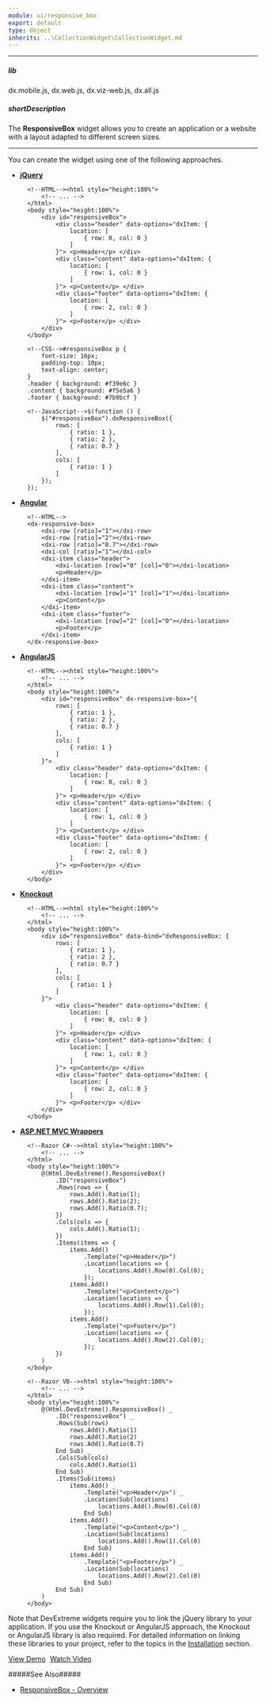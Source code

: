 ```yaml
---
module: ui/responsive_box
export: default
type: Object
inherits: ..\CollectionWidget\CollectionWidget.md
---
```

---
##### lib
dx.mobile.js, dx.web.js, dx.viz-web.js, dx.all.js

##### shortDescription
The **ResponsiveBox** widget allows you to create an application or a website with a layout adapted to different screen sizes.

---
You can create the widget using one of the following approaches.

- [**jQuery**](/concepts/00%20Getting%20Started/10%20Widget%20Basics%20-%20jQuery/01%20Create%20and%20Configure%20a%20Widget.md '/Documentation/Guide/Getting_Started/Widget_Basics_-_jQuery/Create_and_Configure_a_Widget/')  

        <!--HTML--><html style="height:100%">
            <!-- ... -->
        </html>
        <body style="height:100%">
            <div id="responsiveBox">
                <div class="header" data-options="dxItem: {
                    location: [
                        { row: 0, col: 0 }
                    ]
                }"> <p>Header</p> </div>
                <div class="content" data-options="dxItem: {
                    location: [
                        { row: 1, col: 0 }
                    ]
                }"> <p>Content</p> </div>
                <div class="footer" data-options="dxItem: {
                    location: [
                        { row: 2, col: 0 }
                    ]
                }"> <p>Footer</p> </div>
            </div>
        </body>

        <!--CSS-->#responsiveBox p {
            font-size: 16px;
            padding-top: 10px;
            text-align: center;
        }
        .header { background: #f39e6c }
        .content { background: #f5e5a6 }
        .footer { background: #7b9bcf }

        <!--JavaScript-->$(function () {
            $("#responsiveBox").dxResponsiveBox({
                rows: [
                    { ratio: 1 },
                    { ratio: 2 },
                    { ratio: 0.7 }
                ],
                cols: [
                    { ratio: 1 }
                ]
            });
        });

- [**Angular**](/concepts/00%20Getting%20Started/15%20Widget%20Basics%20-%20Angular/01%20Create%20and%20Configure%20a%20Widget.md '/Documentation/Guide/Getting_Started/Widget_Basics_-_Angular/Create_and_Configure_a_Widget/')  

        <!--HTML-->
        <dx-responsive-box>
            <dxi-row [ratio]="1"></dxi-row>
            <dxi-row [ratio]="2"></dxi-row>
            <dxi-row [ratio]="0.7"></dxi-row>
            <dxi-col [ratio]="1"></dxi-col>
            <dxi-item class="header">
                <dxi-location [row]="0" [col]="0"></dxi-location>
                <p>Header</p>
            </dxi-item>
            <dxi-item class="content">
                <dxi-location [row]="1" [col]="1"></dxi-location>
                <p>Content</p>
            </dxi-item>
            <dxi-item class="footer">
                <dxi-location [row]="2" [col]="0"></dxi-location>
                <p>Footer</p>
            </dxi-item>
        </dx-responsive-box>

- [**AngularJS**](/concepts/00%20Getting%20Started/20%20Widget%20Basics%20-%20AngularJS/01%20Create%20and%20Configure%20a%20Widget.md '/Documentation/Guide/Getting_Started/Widget_Basics_-_AngularJS/Create_and_Configure_a_Widget/')  

        <!--HTML--><html style="height:100%">
            <!-- ... -->
        </html>
        <body style="height:100%">
            <div id="responsiveBox" dx-responsive-box="{
                rows: [
                    { ratio: 1 },
                    { ratio: 2 },
                    { ratio: 0.7 }
                ],
                cols: [
                    { ratio: 1 }
                ]
            }">
                <div class="header" data-options="dxItem: {
                    location: [
                        { row: 0, col: 0 }
                    ]
                }"> <p>Header</p> </div>
                <div class="content" data-options="dxItem: {
                    location: [
                        { row: 1, col: 0 }
                    ]
                }"> <p>Content</p> </div>
                <div class="footer" data-options="dxItem: {
                    location: [
                        { row: 2, col: 0 }
                    ]
                }"> <p>Footer</p> </div>
            </div>
        </body>

- [**Knockout**](/concepts/00%20Getting%20Started/25%20Widget%20Basics%20-%20Knockout/01%20Create%20and%20Configure%20a%20Widget.md '/Documentation/Guide/Getting_Started/Widget_Basics_-_Knockout/Create_and_Configure_a_Widget/')  

        <!--HTML--><html style="height:100%">
            <!-- ... -->
        </html>
        <body style="height:100%">
            <div id="responsiveBox" data-bind="dxResponsiveBox: {
                rows: [
                    { ratio: 1 },
                    { ratio: 2 },
                    { ratio: 0.7 }
                ],
                cols: [
                    { ratio: 1 }
                ]
            }">
                <div class="header" data-options="dxItem: {
                    location: [
                        { row: 0, col: 0 }
                    ]
                }"> <p>Header</p> </div>
                <div class="content" data-options="dxItem: {
                    location: [
                        { row: 1, col: 0 }
                    ]
                }"> <p>Content</p> </div>
                <div class="footer" data-options="dxItem: {
                    location: [
                        { row: 2, col: 0 }
                    ]
                }"> <p>Footer</p> </div>
            </div>
        </body>

- [**ASP.NET MVC Wrappers**](/concepts/35%20ASP.NET%20MVC%20Wrappers/20%20Fundamentals/05%20Creating%20a%20Widget.md '/Documentation/Guide/ASP.NET_MVC_Wrappers/Fundamentals/#Creating_a_Widget')

        <!--Razor C#--><html style="height:100%">
            <!-- ... -->
        </html>
        <body style="height:100%">
            @(Html.DevExtreme().ResponsiveBox()
                .ID("responsiveBox")
                .Rows(rows => {
                    rows.Add().Ratio(1);
                    rows.Add().Ratio(2);
                    rows.Add().Ratio(0.7);
                })
                .Cols(cols => {
                    cols.Add().Ratio(1);
                })
                .Items(items => {
                    items.Add()
                        .Template("<p>Header</p>")
                        .Location(locations => {
                            locations.Add().Row(0).Col(0);
                        });
                    items.Add()
                        .Template("<p>Content</p>")
                        .Location(locations => {
                            locations.Add().Row(1).Col(0);
                        });
                    items.Add()
                        .Template("<p>Footer</p>")
                        .Location(locations => {
                            locations.Add().Row(2).Col(0);
                        });
                })
            )
        </body>

        <!--Razor VB--><html style="height:100%">
            <!-- ... -->
        </html>
        <body style="height:100%">
            @(Html.DevExtreme().ResponsiveBox() _
                .ID("responsiveBox") _
                .Rows(Sub(rows)
                    rows.Add().Ratio(1)
                    rows.Add().Ratio(2)
                    rows.Add().Ratio(0.7)
                End Sub) _
                .Cols(Sub(cols)
                    cols.Add().Ratio(1)
                End Sub) _
                .Items(Sub(items)
                    items.Add() _
                        .Template("<p>Header</p>") _
                        .Location(Sub(locations)
                            locations.Add().Row(0).Col(0)
                        End Sub)
                    items.Add() _
                        .Template("<p>Content</p>") _
                        .Location(Sub(locations)
                            locations.Add().Row(1).Col(0)
                        End Sub)
                    items.Add() _
                        .Template("<p>Footer</p>") _
                        .Location(Sub(locations)
                            locations.Add().Row(2).Col(0)
                        End Sub)
                End Sub)
            )
        </body>

Note that DevExtreme widgets require you to link the jQuery library to your application. If you use the Knockout or AngularJS approach, the Knockout or AngularJS library is also required. For detailed information on linking these libraries to your project, refer to the topics in the [Installation](/concepts/00%20Getting%20Started/01%20Installation/01%20Local%20Scripts.md '/Documentation/Guide/Getting_Started/Installation/Local_Scripts/') section.

<a href="http://js.devexpress.com/Demos/WidgetsGallery/#demo/formsandmulti-purposeresponsiveboxresponsiveboxresponsivebox/" class="button orange small fix-width-155" style="margin-right:5px;" target="_blank">View Demo</a>
<a href="http://www.youtube.com/watch?v=xwBTIrX6aHk&list=PL8h4jt35t1wjGvgflbHEH_e3b23AA30-z&index=47" class="button orange small fix-width-155" target="_blank">Watch Video</a>

#####See Also#####
- [ResponsiveBox - Overview](/concepts/05%20Widgets/ResponsiveBox/00%20Overview.md '/Documentation/Guide/Widgets/ResponsiveBox/Overview/')